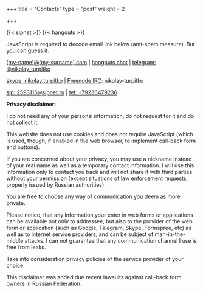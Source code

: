 +++
title = "Contacts"
type = "post"
weight = 2

+++

<form method="POST"
      action="https://formspree.io/avxbynl[at]ghecvgxb[dot]pbz"
      class="jsonly"
      style="display:none">
    <input type="hidden" name="_subject" value="[nikolay.turpitko.com]" />
    <input type="hidden" name="_format" value="plain" />
    <input type="text" name="_gotcha" style="display:none" />
    <input type="text" name="name" placeholder="Your name or nickname (optional)">
    <input type="email" name="email" placeholder="Your email or other contact info (optional)">
    <textarea name="message" placeholder="Your message"></textarea>
    <button type="submit">Send email</button>
    <a href="https://formspree.io/">via https://formspree.io/</a>
</form>

{{< sipnet >}} {{< hangouts >}}

<noscript>
JavaScript is required to decode email link below (anti-spam measure).
But you can guess it.
</noscript>

[[my-name]@[my-surname].com](mailto:avxbynl[at]ghecvgxb[dot]pbz) |
[hangouts chat](https://hangouts.google.com/chat/person/118256930792891720434) |
[telegram: @nikolay_turpitko](https://t.me/nikolay_turpitko)

[skype: nikolay.turpitko](skype:nikolay.turpitko?call) |
[Freenode IRC](irc://irc.freenode.net): nikolay-turpitko

[sip: 2593115@sipnet.ru](sip:2593115@sipnet.ru) |
[tel: +79236479236](tel:+79236479236)

**Privacy disclaimer:**

I do not need any of your personal information, do not request for it and do
not collect it.

This website does not use cookies and does not require JavaScript (which is
used, though, if enabled in the web browser, to implement call-back form and
buttons).

If you are concerned about your privacy, you may use a nickname instead of your
real name as well as a temporary contact information.  I will use this
information only to contact you back and will not share it with third parties
without your permission (except situations of law enforcement requests,
properly issued by Russian authorities).

You are free to choose any way of communication you deem as more private.

Please notice, that any information your enter in web forms or applications can
be available not only to addressee, but also to the provider of the web form or
application (such as Google, Telegram, Skype, Formspree, etc) as well as to
internet service providers, and can be subject of man-in-the-middle attacks. I
can not guarantee that any communication channel I use is free from leaks.

Take into consideration privacy policies of the service provider of your
choice.

This disclaimer was added due recent lawsuits against call-back form owners in
Russian Federation.

